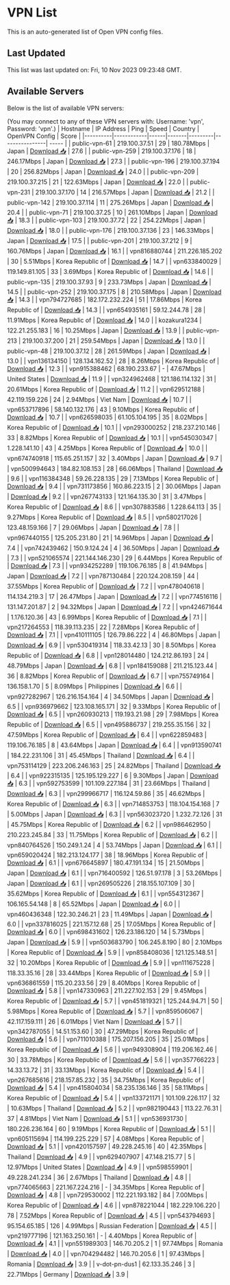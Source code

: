 # VPN List

This is an auto-generated list of Open VPN config files.

## Last Updated

This list was last updated on: Fri, 10 Nov 2023 09:23:48 GMT.

## Available Servers

Below is the list of available VPN servers:

(You may connect to any of these VPN servers with: Username: 'vpn', Password: 'vpn'.)
| Hostname | IP Address | Ping | Speed | Country | OpenVPN Config | Score |
|----------|------------|------|-------|---------|----------------| ----- |
| public-vpn-61 | 219.100.37.51 | 29 | 180.78Mbps | Japan | [Download 📥](./configs/server_0_JP.ovpn) | 27.6 |
| public-vpn-259 | 219.100.37.176 | 18 | 246.17Mbps | Japan | [Download 📥](./configs/server_1_JP.ovpn) | 27.3 |
| public-vpn-196 | 219.100.37.194 | 20 | 256.82Mbps | Japan | [Download 📥](./configs/server_2_JP.ovpn) | 24.0 |
| public-vpn-209 | 219.100.37.215 | 21 | 122.63Mbps | Japan | [Download 📥](./configs/server_3_JP.ovpn) | 22.0 |
| public-vpn-231 | 219.100.37.170 | 14 | 216.57Mbps | Japan | [Download 📥](./configs/server_4_JP.ovpn) | 21.2 |
| public-vpn-142 | 219.100.37.114 | 11 | 275.26Mbps | Japan | [Download 📥](./configs/server_5_JP.ovpn) | 20.4 |
| public-vpn-71 | 219.100.37.25 | 10 | 261.10Mbps | Japan | [Download 📥](./configs/server_6_JP.ovpn) | 18.3 |
| public-vpn-103 | 219.100.37.72 | 22 | 254.22Mbps | Japan | [Download 📥](./configs/server_7_JP.ovpn) | 18.0 |
| public-vpn-176 | 219.100.37.136 | 23 | 146.33Mbps | Japan | [Download 📥](./configs/server_8_JP.ovpn) | 17.5 |
| public-vpn-201 | 219.100.37.212 | 9 | 160.76Mbps | Japan | [Download 📥](./configs/server_9_JP.ovpn) | 16.1 |
| vpn816880744 | 211.226.185.202 | 30 | 5.51Mbps | Korea Republic of | [Download 📥](./configs/server_10_KR.ovpn) | 14.7 |
| vpn633840029 | 119.149.81.105 | 33 | 3.69Mbps | Korea Republic of | [Download 📥](./configs/server_11_KR.ovpn) | 14.6 |
| public-vpn-135 | 219.100.37.93 | 9 | 233.73Mbps | Japan | [Download 📥](./configs/server_12_JP.ovpn) | 14.5 |
| public-vpn-252 | 219.100.37.175 | 8 | 210.58Mbps | Japan | [Download 📥](./configs/server_13_JP.ovpn) | 14.3 |
| vpn794727685 | 182.172.232.224 | 51 | 17.86Mbps | Korea Republic of | [Download 📥](./configs/server_14_KR.ovpn) | 14.3 |
| vpn654935161 | 59.12.244.78 | 28 | 11.91Mbps | Korea Republic of | [Download 📥](./configs/server_15_KR.ovpn) | 14.0 |
| kozakura1234 | 122.21.255.183 | 16 | 10.25Mbps | Japan | [Download 📥](./configs/server_16_JP.ovpn) | 13.9 |
| public-vpn-213 | 219.100.37.200 | 21 | 259.54Mbps | Japan | [Download 📥](./configs/server_17_JP.ovpn) | 13.0 |
| public-vpn-48 | 219.100.37.12 | 28 | 261.59Mbps | Japan | [Download 📥](./configs/server_18_JP.ovpn) | 13.0 |
| vpn136134150 | 128.134.162.52 | 28 | 8.26Mbps | Korea Republic of | [Download 📥](./configs/server_19_KR.ovpn) | 12.3 |
| vpn915388462 | 68.190.233.67 | - | 47.67Mbps | United States | [Download 📥](./configs/server_20_US.ovpn) | 11.9 |
| vpn324962468 | 121.186.114.132 | 31 | 20.61Mbps | Korea Republic of | [Download 📥](./configs/server_21_KR.ovpn) | 11.2 |
| vpn629512188 | 42.119.159.226 | 24 | 2.94Mbps | Viet Nam | [Download 📥](./configs/server_22_VN.ovpn) | 10.7 |
| vpn653717896 | 58.140.132.176 | 43 | 9.10Mbps | Korea Republic of | [Download 📥](./configs/server_23_KR.ovpn) | 10.7 |
| vpn626598035 | 61.105.104.195 | 35 | 8.02Mbps | Korea Republic of | [Download 📥](./configs/server_24_KR.ovpn) | 10.1 |
| vpn293000252 | 218.237.210.146 | 33 | 8.82Mbps | Korea Republic of | [Download 📥](./configs/server_25_KR.ovpn) | 10.1 |
| vpn545030347 | 1.228.141.10 | 43 | 4.25Mbps | Korea Republic of | [Download 📥](./configs/server_26_KR.ovpn) | 10.0 |
| vpn674740918 | 115.65.251.157 | 32 | 3.40Mbps | Japan | [Download 📥](./configs/server_27_JP.ovpn) | 9.7 |
| vpn500994643 | 184.82.108.153 | 28 | 66.06Mbps | Thailand | [Download 📥](./configs/server_28_TH.ovpn) | 9.6 |
| vpn116384348 | 59.26.228.135 | 29 | 7.13Mbps | Korea Republic of | [Download 📥](./configs/server_29_KR.ovpn) | 9.4 |
| vpn731173856 | 160.86.223.15 | 2 | 30.06Mbps | Japan | [Download 📥](./configs/server_30_JP.ovpn) | 9.2 |
| vpn267743133 | 121.164.135.30 | 31 | 3.47Mbps | Korea Republic of | [Download 📥](./configs/server_31_KR.ovpn) | 8.6 |
| vpn307883586 | 1.228.64.113 | 35 | 9.27Mbps | Korea Republic of | [Download 📥](./configs/server_32_KR.ovpn) | 8.5 |
| vpn580217026 | 123.48.159.166 | 7 | 29.06Mbps | Japan | [Download 📥](./configs/server_33_JP.ovpn) | 7.8 |
| vpn967440155 | 125.205.231.80 | 21 | 14.96Mbps | Japan | [Download 📥](./configs/server_34_JP.ovpn) | 7.4 |
| vpn742439462 | 150.9.124.24 | 4 | 36.50Mbps | Japan | [Download 📥](./configs/server_35_JP.ovpn) | 7.3 |
| vpn521065574 | 221.144.146.230 | 29 | 6.44Mbps | Korea Republic of | [Download 📥](./configs/server_36_KR.ovpn) | 7.3 |
| vpn934252289 | 119.106.76.185 | 8 | 41.94Mbps | Japan | [Download 📥](./configs/server_37_JP.ovpn) | 7.2 |
| vpn787130484 | 220.124.208.159 | 44 | 37.55Mbps | Korea Republic of | [Download 📥](./configs/server_38_KR.ovpn) | 7.2 |
| vpn478040618 | 114.134.219.3 | 17 | 26.47Mbps | Japan | [Download 📥](./configs/server_39_JP.ovpn) | 7.2 |
| vpn774516116 | 131.147.201.87 | 2 | 94.32Mbps | Japan | [Download 📥](./configs/server_40_JP.ovpn) | 7.2 |
| vpn424671644 | 1.176.120.36 | 43 | 6.99Mbps | Korea Republic of | [Download 📥](./configs/server_41_KR.ovpn) | 7.1 |
| vpn217264553 | 118.39.113.235 | 22 | 7.28Mbps | Korea Republic of | [Download 📥](./configs/server_42_KR.ovpn) | 7.1 |
| vpn410111105 | 126.79.86.222 | 4 | 46.80Mbps | Japan | [Download 📥](./configs/server_43_JP.ovpn) | 6.9 |
| vpn530419314 | 118.33.42.13 | 30 | 8.50Mbps | Korea Republic of | [Download 📥](./configs/server_44_KR.ovpn) | 6.8 |
| vpn128014480 | 124.212.86.193 | 24 | 48.79Mbps | Japan | [Download 📥](./configs/server_45_JP.ovpn) | 6.8 |
| vpn184159088 | 211.215.123.44 | 36 | 8.82Mbps | Korea Republic of | [Download 📥](./configs/server_46_KR.ovpn) | 6.7 |
| vpn755749164 | 136.158.1.70 | 5 | 8.09Mbps | Philippines | [Download 📥](./configs/server_47_PH.ovpn) | 6.6 |
| vpn927282967 | 126.216.154.164 | 4 | 34.50Mbps | Japan | [Download 📥](./configs/server_48_JP.ovpn) | 6.5 |
| vpn936979662 | 123.108.165.171 | 32 | 9.33Mbps | Korea Republic of | [Download 📥](./configs/server_49_KR.ovpn) | 6.5 |
| vpn260930213 | 119.193.21.98 | 29 | 7.98Mbps | Korea Republic of | [Download 📥](./configs/server_50_KR.ovpn) | 6.5 |
| vpn495886737 | 219.255.35.156 | 32 | 47.59Mbps | Korea Republic of | [Download 📥](./configs/server_51_KR.ovpn) | 6.4 |
| vpn622859483 | 119.106.76.185 | 8 | 43.64Mbps | Japan | [Download 📥](./configs/server_52_JP.ovpn) | 6.4 |
| vpn913590741 | 184.22.231.106 | 31 | 45.45Mbps | Thailand | [Download 📥](./configs/server_53_TH.ovpn) | 6.4 |
| vpn753114129 | 223.206.246.163 | 25 | 24.82Mbps | Thailand | [Download 📥](./configs/server_54_TH.ovpn) | 6.4 |
| vpn922315135 | 125.195.129.227 | 6 | 9.30Mbps | Japan | [Download 📥](./configs/server_55_JP.ovpn) | 6.3 |
| vpn592753599 | 101.109.227.184 | 31 | 23.66Mbps | Thailand | [Download 📥](./configs/server_56_TH.ovpn) | 6.3 |
| vpn299966717 | 116.124.59.86 | 35 | 46.62Mbps | Korea Republic of | [Download 📥](./configs/server_57_KR.ovpn) | 6.3 |
| vpn714853753 | 118.104.154.168 | 7 | 5.00Mbps | Japan | [Download 📥](./configs/server_58_JP.ovpn) | 6.3 |
| vpn563023720 | 1.232.72.126 | 31 | 45.75Mbps | Korea Republic of | [Download 📥](./configs/server_59_KR.ovpn) | 6.2 |
| vpn986462950 | 210.223.245.84 | 33 | 11.75Mbps | Korea Republic of | [Download 📥](./configs/server_60_KR.ovpn) | 6.2 |
| vpn840764526 | 150.249.1.24 | 4 | 53.74Mbps | Japan | [Download 📥](./configs/server_61_JP.ovpn) | 6.1 |
| vpn659020424 | 182.213.124.177 | 38 | 18.96Mbps | Korea Republic of | [Download 📥](./configs/server_62_KR.ovpn) | 6.1 |
| vpn676645897 | 180.47.191.134 | 15 | 21.50Mbps | Japan | [Download 📥](./configs/server_63_JP.ovpn) | 6.1 |
| vpn716400592 | 126.51.97.178 | 3 | 53.26Mbps | Japan | [Download 📥](./configs/server_64_JP.ovpn) | 6.1 |
| vpn269505226 | 218.155.107.109 | 30 | 35.62Mbps | Korea Republic of | [Download 📥](./configs/server_65_KR.ovpn) | 6.1 |
| vpn554312367 | 106.165.54.148 | 8 | 65.52Mbps | Japan | [Download 📥](./configs/server_66_JP.ovpn) | 6.0 |
| vpn460436348 | 122.30.246.21 | 23 | 11.49Mbps | Japan | [Download 📥](./configs/server_67_JP.ovpn) | 6.0 |
| vpn337816025 | 221.157.12.68 | 25 | 17.05Mbps | Korea Republic of | [Download 📥](./configs/server_68_KR.ovpn) | 6.0 |
| vpn698431602 | 126.23.186.120 | 14 | 5.73Mbps | Japan | [Download 📥](./configs/server_69_JP.ovpn) | 5.9 |
| vpn503683790 | 106.245.8.190 | 80 | 2.10Mbps | Korea Republic of | [Download 📥](./configs/server_70_KR.ovpn) | 5.9 |
| vpn858408036 | 121.125.148.51 | 32 | 10.20Mbps | Korea Republic of | [Download 📥](./configs/server_71_KR.ovpn) | 5.9 |
| vpn111675228 | 118.33.35.16 | 28 | 33.44Mbps | Korea Republic of | [Download 📥](./configs/server_72_KR.ovpn) | 5.9 |
| vpn636861559 | 115.20.233.56 | 29 | 8.40Mbps | Korea Republic of | [Download 📥](./configs/server_73_KR.ovpn) | 5.8 |
| vpn147330963 | 211.227.102.153 | 29 | 9.45Mbps | Korea Republic of | [Download 📥](./configs/server_74_KR.ovpn) | 5.7 |
| vpn451819321 | 125.244.94.71 | 50 | 5.98Mbps | Korea Republic of | [Download 📥](./configs/server_75_KR.ovpn) | 5.7 |
| vpn859506067 | 42.117.159.111 | 26 | 6.01Mbps | Viet Nam | [Download 📥](./configs/server_76_VN.ovpn) | 5.7 |
| vpn342787055 | 14.51.153.60 | 30 | 47.29Mbps | Korea Republic of | [Download 📥](./configs/server_77_KR.ovpn) | 5.6 |
| vpn711010388 | 175.207.156.205 | 35 | 25.01Mbps | Korea Republic of | [Download 📥](./configs/server_78_KR.ovpn) | 5.6 |
| vpn949308904 | 119.206.162.46 | 30 | 33.78Mbps | Korea Republic of | [Download 📥](./configs/server_79_KR.ovpn) | 5.6 |
| vpn357766223 | 14.33.13.72 | 31 | 33.13Mbps | Korea Republic of | [Download 📥](./configs/server_80_KR.ovpn) | 5.4 |
| vpn267685616 | 218.157.85.232 | 35 | 34.75Mbps | Korea Republic of | [Download 📥](./configs/server_81_KR.ovpn) | 5.4 |
| vpn415804034 | 58.235.136.146 | 35 | 58.11Mbps | Korea Republic of | [Download 📥](./configs/server_82_KR.ovpn) | 5.4 |
| vpn133721171 | 101.109.226.117 | 32 | 10.63Mbps | Thailand | [Download 📥](./configs/server_83_TH.ovpn) | 5.2 |
| vpn982190443 | 113.22.76.31 | 37 | 4.81Mbps | Viet Nam | [Download 📥](./configs/server_84_VN.ovpn) | 5.1 |
| vpn536931730 | 180.226.236.164 | 60 | 9.19Mbps | Korea Republic of | [Download 📥](./configs/server_85_KR.ovpn) | 5.1 |
| vpn605115694 | 114.199.225.229 | 57 | 4.08Mbps | Korea Republic of | [Download 📥](./configs/server_86_KR.ovpn) | 5.1 |
| vpn420157597 | 49.228.245.16 | 40 | 42.35Mbps | Thailand | [Download 📥](./configs/server_87_TH.ovpn) | 4.9 |
| vpn629407907 | 47.148.215.77 | 5 | 12.97Mbps | United States | [Download 📥](./configs/server_88_US.ovpn) | 4.9 |
| vpn598559901 | 49.228.241.234 | 36 | 2.67Mbps | Thailand | [Download 📥](./configs/server_89_TH.ovpn) | 4.8 |
| vpn774065663 | 221.167.224.216 | - | 34.35Mbps | Korea Republic of | [Download 📥](./configs/server_90_KR.ovpn) | 4.8 |
| vpn729530002 | 112.221.193.182 | 84 | 7.00Mbps | Korea Republic of | [Download 📥](./configs/server_91_KR.ovpn) | 4.6 |
| vpn878221044 | 182.229.106.220 | 78 | 7.52Mbps | Korea Republic of | [Download 📥](./configs/server_92_KR.ovpn) | 4.5 |
| vpn543794693 | 95.154.65.185 | 126 | 4.99Mbps | Russian Federation | [Download 📥](./configs/server_93_RU.ovpn) | 4.5 |
| vpn219777196 | 121.163.250.161 | - | 4.40Mbps | Korea Republic of | [Download 📥](./configs/server_94_KR.ovpn) | 4.1 |
| vpn551989303 | 146.70.205.2 | 1 | 97.74Mbps | Romania | [Download 📥](./configs/server_95_RO.ovpn) | 4.0 |
| vpn704294482 | 146.70.205.6 | 1 | 97.43Mbps | Romania | [Download 📥](./configs/server_96_RO.ovpn) | 3.9 |
| v-dot-pn-dus1 | 62.133.35.246 | 3 | 22.71Mbps | Germany | [Download 📥](./configs/server_97_DE.ovpn) | 3.9 |
